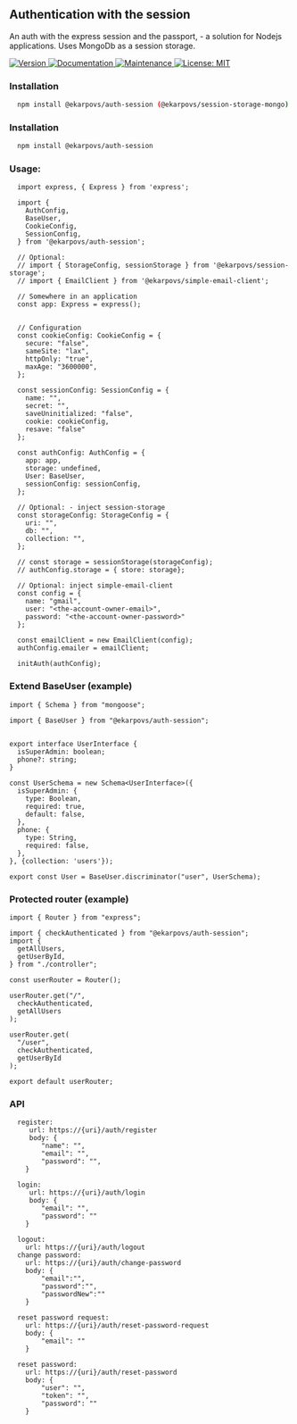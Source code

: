 ## Authentication with the session

An auth with the express session and the passport, - a solution for Nodejs applications.
Uses MongoDb as a session storage.

<p>
  <a href="https://www.npmjs.com/package/@ekarpovs/auth-session" target="_blank">
    <img alt="Version" src="https://img.shields.io/npm/v/@ekarpovs/auth-session.svg">
  </a>
  <a href="https://github.com/ekarpovs/auth-session#readme" target="_blank">
    <img alt="Documentation" src="https://img.shields.io/badge/documentation-yes-brightgreen.svg" />
  </a>
  <a href="https://github.com/ekarpovs/auth-session/graphs/commit-activity" target="_blank">
    <img alt="Maintenance" src="https://img.shields.io/badge/Maintained%3F-yes-green.svg" />
  </a>
  <a href="https://github.com/ekarpovs/auth-session/blob/master/LICENSE" target="_blank">
    <img alt="License: MIT" src="https://img.shields.io/badge/License-MIT-yellow.svg" />
  </a>
</p>

### Installation
```bash
  npm install @ekarpovs/auth-session (@ekarpovs/session-storage-mongo)
```
### Installation
```bash
  npm install @ekarpovs/auth-session
```
### Usage:
```
  import express, { Express } from 'express';

  import { 
    AuthConfig,
    BaseUser,
    CookieConfig,
    SessionConfig,
  } from '@ekarpovs/auth-session';
  
  // Optional:
  // import { StorageConfig, sessionStorage } from '@ekarpovs/session-storage';
  // import { EmailClient } from '@ekarpovs/simple-email-client';

  // Somewhere in an application
  const app: Express = express();


  // Configuration
  const cookieConfig: CookieConfig = {
    secure: "false",
    sameSite: "lax",
    httpOnly: "true",
    maxAge: "3600000",
  };

  const sessionConfig: SessionConfig = {
    name: "",
    secret: "",
    saveUninitialized: "false",
    cookie: cookieConfig,
    resave: "false"
  };

  const authConfig: AuthConfig = {
    app: app,
    storage: undefined,
    User: BaseUser,
    sessionConfig: sessionConfig,
  };

  // Optional: - inject session-storage
  const storageConfig: StorageConfig = {
    uri: "",
    db: "",
    collection: "",
  };

  // const storage = sessionStorage(storageConfig);
  // authConfig.storage = { store: storage};

  // Optional: inject simple-email-client
  const config = {
    name: "gmail",
    user: "<the-account-owner-email>",
    password: "<the-account-owner-password>"
  };

  const emailClient = new EmailClient(config);
  authConfig.emailer = emailClient;

  initAuth(authConfig);

```
### Extend BaseUser (example)
```
import { Schema } from "mongoose";

import { BaseUser } from "@ekarpovs/auth-session";


export interface UserInterface {
  isSuperAdmin: boolean;
  phone?: string;
}

const UserSchema = new Schema<UserInterface>({
  isSuperAdmin: {
    type: Boolean,
    required: true,
    default: false,
  },
  phone: {
    type: String,
    required: false,
  },
}, {collection: 'users'});

export const User = BaseUser.discriminator("user", UserSchema);
```

### Protected router (example)
```
import { Router } from "express";

import { checkAuthenticated } from "@ekarpovs/auth-session";
import {
  getAllUsers,
  getUserById,
} from "./controller";

const userRouter = Router();

userRouter.get("/", 
  checkAuthenticated,
  getAllUsers
);

userRouter.get(
  "/user",
  checkAuthenticated,
  getUserById
);

export default userRouter;
```

### API
```
  register:  
  	 url: https://{uri}/auth/register  
	 body: {  
	    "name": "",  
	    "email": "",  
	    "password": "",  
	}  
   
  login:  
  	 url: https://{uri}/auth/login  
	 body: {  
	    "email": "",  
	    "password": ""  
	}  

  logout:  
  	url: https://{uri}/auth/logout  
  change password:  
  	url: https://{uri}/auth/change-password  
	body: {  
	    "email":"",  
	    "password":"",  
	    "passwordNew":""  
	}  
  
  reset password request:  
   	url: https://{uri}/auth/reset-password-request  
   	body: {  
	    "email": ""  
	}  
  
  reset password:  
   	url: https://{uri}/auth/reset-password  
   	body: {  
	    "user": "",  
	    "token": "",  
	    "password": ""  
	}  
```
